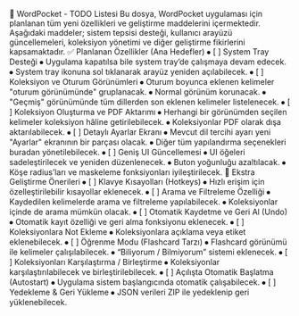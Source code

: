 📝 WordPocket - TODO Listesi
Bu dosya, WordPocket uygulaması için planlanan tüm yeni özellikleri ve geliştirme maddelerini içermektedir. Aşağıdaki maddeler; sistem tepsisi desteği, kullanıcı arayüzü güncellemeleri, koleksiyon yönetimi ve diğer geliştirme fikirlerini kapsamaktadır.
✅ Planlanan Özellikler (Ana Hedefler)
⦁	[ ] System Tray Desteği
⦁	Uygulama kapatılsa bile system tray’de çalışmaya devam edecek.
⦁	System tray ikonuna sol tıklanarak arayüz yeniden açılabilecek.
⦁	[ ] Koleksiyon ve Oturum Görünümleri
⦁	Oturum boyunca eklenen kelimeler "oturum görünümünde" gruplanacak.
⦁	Normal görünüm korunacak.
⦁	"Geçmiş" görünümünde tüm dillerden son eklenen kelimeler listelenecek.
⦁	[ ] Koleksiyon Oluşturma ve PDF Aktarımı
⦁	Herhangi bir görünümden seçilen kelimeler koleksiyon hâline getirilebilecek.
⦁	Koleksiyonlar PDF olarak dışa aktarılabilecek.
⦁	[ ] Detaylı Ayarlar Ekranı
⦁	Mevcut dil tercihi ayarı yeni "Ayarlar" ekranının bir parçası olacak.
⦁	Diğer tüm yapılandırma seçenekleri buradan yönetilebilecek.
⦁	[ ] Geniş UI Güncellemesi
⦁	UI öğeleri sadeleştirilecek ve yeniden düzenlenecek.
⦁	Buton yoğunluğu azaltılacak.
⦁	Köşe radius’ları ve maskeleme fonksiyonları iyileştirilecek.
🧠 Ekstra Geliştirme Önerileri
⦁	[ ] Klavye Kısayolları (Hotkeys)
⦁	Hızlı erişim için özelleştirilebilir kısayollar eklenecek.
⦁	[ ] Arama ve Filtreleme Özelliği
⦁	Kaydedilen kelimelerde arama ve filtreleme yapılabilecek.
⦁	Koleksiyonlar içinde de arama mümkün olacak.
⦁	[ ] Otomatik Kaydetme ve Geri Al (Undo)
⦁	Otomatik kayıt özelliği ve geri alma fonksiyonu eklenecek.
⦁	[ ] Koleksiyonlara Not Ekleme
⦁	Koleksiyonlara açıklama veya etiket eklenebilecek.
⦁	[ ] Öğrenme Modu (Flashcard Tarzı)
⦁	Flashcard görünümü ile kelimeler çalışılabilecek.
⦁	“Biliyorum / Bilmiyorum” sistemi eklenecek.
⦁	[ ] Koleksiyonları Karşılaştırma / Birleştirme
⦁	Koleksiyonlar karşılaştırılabilecek ve birleştirilebilecek.
⦁	[ ] Açılışta Otomatik Başlatma (Autostart)
⦁	Uygulama sistem başlangıcında otomatik çalışabilecek.
⦁	[ ] Yedekleme & Geri Yükleme
⦁	JSON verileri ZIP ile yedeklenip geri yüklenebilecek.
